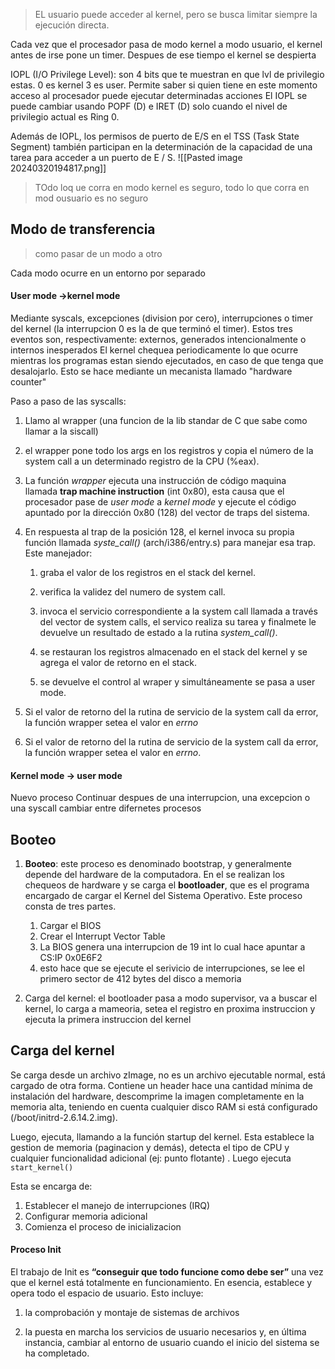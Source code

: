 > EL usuario puede acceder al kernel, pero se busca limitar siempre la ejecución directa.
> 

Cada vez que el procesador pasa de modo kernel a modo usuario, el kernel antes de irse pone un timer. Despues de ese tiempo el kernel se despierta

IOPL (I/O Privilege Level): son 4 bits que te muestran en que lvl de privilegio estas. 0 es kernel 3 es user. Permite saber si quien tiene en este momento acceso al procesador puede ejecutar determinadas acciones
El IOPL se puede cambiar usando POPF (D) e IRET (D) solo cuando el nivel de privilegio actual es Ring 0.

Además de IOPL, los permisos de puerto de E/S en el TSS (Task State Segment) también participan en la determinación de la capacidad de una tarea para acceder a un puerto de E / S.
![[Pasted image 20240320194817.png]]

> TOdo loq ue corra en modo kernel es seguro, todo lo que corra en mod ousuario es no seguro


## Modo de transferencia 
> como pasar de un modo a otro 

Cada modo ocurre en un entorno por separado

#### User mode ->kernel mode
Mediante syscals, excepciones (division por cero), interrupciones o timer del kernel (la interrupcion 0 es la de que terminó el timer). Estos tres eventos son, respectivamente: externos, generados intencionalmente o internos inesperados
El kernel chequea periodicamente lo que ocurre mientras los programas estan siendo ejecutados, en caso de que tenga que desalojarlo. Esto se hace mediante un mecanista llamado "hardware counter"

Paso a paso de las syscalls: 


1. Llamo al wrapper (una funcion de la lib standar de C que sabe como llamar a la siscall)
2. el wrapper pone todo los args en los registros y copia el número de la system call a un determinado registro de la CPU (%eax).
3. La función _wrapper_ ejecuta una instrucción de código maquina llamada **trap machine instruction** (int 0x80), esta causa que el procesador pase de _user mode_ a _kernel mode_ y ejecute el código apuntado por la dirección 0x80 (128) del vector de traps del sistema.
4. En respuesta al trap de la posición 128, el kernel invoca su propia función llamada _syste_call()_ (arch/i386/entry.s) para manejar esa trap. Este manejador:
    
    1. graba el valor de los registros en el stack del kernel.
        
    2. verifica la validez del numero de system call.
        
    3. invoca el servicio correspondiente a la system call llamada a través del vector de system calls, el servico realiza su tarea y finalmete le devuelve un resultado de estado a la rutina _system_call()_.
        
    4. se restauran los registros almacenado en el stack del kernel y se agrega el valor de retorno en el stack.
        
    
    5. se devuelve el control al wraper y simultáneamente se pasa a user mode.
5. Si el valor de retorno del la rutina de servicio de la system call da error, la función wrapper setea el valor en _errno_
6.  Si el valor de retorno del la rutina de servicio de la system call da error, la función wrapper setea el valor en _errno_.
#### Kernel mode -> user mode
Nuevo proceso
Continuar despues de una interrupcion, una excepcion o una syscall
cambiar entre difernetes procesos

## Booteo
1. **Booteo**: este proceso es denominado bootstrap, y generalmente depende del hardware de la computadora. En el se realizan los chequeos de hardware y se carga el **bootloader**, que es el programa encargado de cargar el Kernel del Sistema Operativo. Este proceso consta de tres partes.
	1. Cargar el BIOS
	2. Crear el Interrupt Vector Table
	3. La BIOS genera una interrupcion de 19 int lo cual hace apuntar a CS:IP 0x0E6F2
	4. esto hace que se ejecute el serivicio de interrupciones, se lee el primero sector de 412 bytes del disco a memoria

1. Carga del kernel: el bootloader pasa a modo supervisor, va a buscar el kernel, lo carga a mameoria, setea el registro en proxima instruccion y ejecuta la primera instruccion del kernel

## Carga del kernel
Se carga desde un archivo zImage, no es un archivo ejecutable normal, está cargado de otra forma. Contiene un header hace una cantidad mínima de instalación del hardware, descomprime la imagen completamente en la memoria alta, teniendo en cuenta cualquier disco RAM si está configurado (/boot/initrd-2.6.14.2.img).

Luego, ejecuta, llamando a la función startup del kernel. Esta establece la gestion de memoria (paginacion y demás), detecta el tipo de CPU y cualquier funcionalidad adicional (ej: punto flotante) . Luego ejecuta `start_kernel()`

Esta se encarga de: 
1. Establecer el manejo de interrupciones (IRQ)
2. Configurar memoria adicional
3. Comienza el proceso de inicializacion

#### Proceso Init 
El trabajo de Init es **“conseguir que todo funcione como debe ser”** una vez que el kernel está totalmente en funcionamiento. En esencia, establece y opera todo el espacio de usuario. Esto incluye:

1. la comprobación y montaje de sistemas de archivos
    
2. la puesta en marcha los servicios de usuario necesarios y, en última instancia, cambiar al entorno de usuario cuando el inicio del sistema se ha completado.